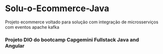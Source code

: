 # Solu-o-Ecommerce-Java
Projeto ecommerce voltado para solução com integração de microsserviços com eventos apache kafka

### Projeto DIO do bootcamp Capgemini Fullstack Java and Angular
